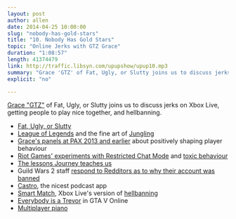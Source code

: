 ```yaml
---
layout: post
author: allen
date: 2014-04-25 10:00:00
slug: "nobody-has-gold-stars"
title: "10. Nobody Has Gold Stars"
topic: "Online Jerks with GTZ Grace"
duration: "1:08:57"
length: 41374479
link: http://traffic.libsyn.com/upupshow/upup10.mp3
summary: "Grace 'GTZ' of Fat, Ugly, or Slutty joins us to discuss jerks on Xbox Live, getting people to play nice together, and hellbanning."
explicit: "no"

---
```


[Grace "GTZ"](http://www.twitter.com/_gtz_) of Fat, Ugly, or Slutty joins us to discuss jerks on Xbox Live, getting people to play nice together, and hellbanning.

- [Fat, Ugly, or Slutty](http://fatuglyorslutty.com/)
- [League of Legends](http://en.wikipedia.org/wiki/League_of_Legends) and the fine art of [Jungling](http://leagueoflegends.wikia.com/wiki/Jungling)
- [Grace's panels at PAX 2013 and earlier](http://gbitk.tumblr.com/post/61477751672/pax-prime-2013-panel-designing-shaping-and) about positively shaping player behaviour
- [Riot Games' experiments with Restricted Chat Mode](http://www.gamesindustry.biz/articles/2013-05-15-talking-shop-riot-games-lead-designer-of-social-systems) and [toxic behaviour](http://www.gamasutra.com/blogs/JimCummings/20130331/189629/GDC_Riot_Experimentally_Investigates_Online_Toxicity.php)
- [The lessons Journey teaches us](http://hypercritical.co/2012/11/27/strange-game)
- Guild Wars 2 staff [respond to Redditors as to why their account was banned](http://www.reddit.com/r/Guildwars2/comments/yxx3m/suspensions_for_offensive_names_and_inappropriate/)
- [Castro](http://castro.fm), the nicest podcast app
- [Smart Match](http://majornelson.com/2013/06/11/xbox-one-smart-match/), Xbox Live's version of [hellbanning](http://blog.codinghorror.com/suspension-ban-or-hellban/)
- [Everybody is a Trevor](http://www.reddit.com/r/gaming/comments/1nzo1y/gta_5_online_everyone_is_trevor) in GTA V Online
- [Multiplayer piano](http://www.multiplayerpiano.com/)